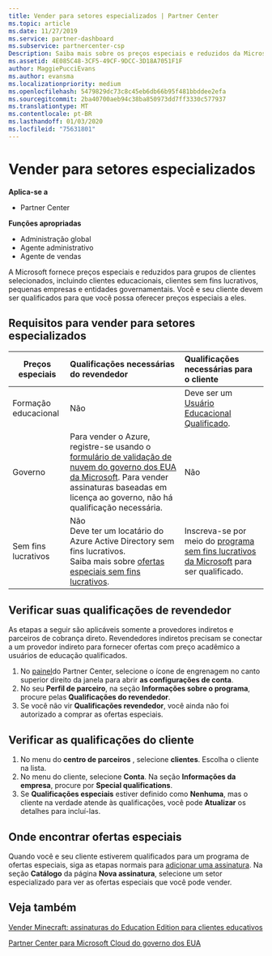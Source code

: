 ```yaml
---
title: Vender para setores especializados | Partner Center
ms.topic: article
ms.date: 11/27/2019
ms.service: partner-dashboard
ms.subservice: partnercenter-csp
Description: Saiba mais sobre os preços especiais e reduzidos da Microsoft para determinados grupos de clientes, incluindo clientes educativos, clientes sem fins lucrativos e usuários do governo.
ms.assetid: 4E085C48-3CF5-49CF-9DCC-3D18A7051F1F
author: MaggiePucciEvans
ms.author: evansma
ms.localizationpriority: medium
ms.openlocfilehash: 5479829dc73c8c45eb6db66b95f481bbddee2efa
ms.sourcegitcommit: 2ba40700aeb94c38ba850973dd7ff3330c577937
ms.translationtype: MT
ms.contentlocale: pt-BR
ms.lasthandoff: 01/03/2020
ms.locfileid: "75631801"
---
```

# <a name="sell-to-specialized-industries"></a>Vender para setores especializados

**Aplica-se a**

- Partner Center

**Funções apropriadas**

- Administração global
- Agente administrativo
- Agente de vendas

A Microsoft fornece preços especiais e reduzidos para grupos de clientes selecionados, incluindo clientes educacionais, clientes sem fins lucrativos, pequenas empresas e entidades governamentais. Você e seu cliente devem ser qualificados para que você possa oferecer preços especiais a eles. 

## <a name="requirements-to-sell-to-specialized-industries"></a>Requisitos para vender para setores especializados

|**Preços especiais**   |**Qualificações necessárias do revendedor**   |**Qualificações necessárias para o cliente**   |
|----------------------------|:---------------------------------|:------------------------------------------|
|Formação educacional   |Não   | Deve ser um [Usuário Educacional Qualificado](https://www.microsoftvolumelicensing.com/DocumentSearch.aspx?Mode=3&DocumentTypeId=7).   |
|Governo   |Para vender o Azure, registre-se usando o [formulário de validação de nuvem do governo dos EUA da Microsoft](https://azuregov.microsoft.com/csp). Para vender assinaturas baseadas em licença ao governo, não há qualificação necessária.|   Não|
|Sem fins lucrativos  |Não<br>Deve ter um locatário do Azure Active Directory sem fins lucrativos.<br>Saiba mais sobre [ofertas especiais sem fins lucrativos](https://assetsprod.microsoft.com/mpn/nonprofit-skus-in-csp-faq.pdf).   |Inscreva-se por meio do [programa sem fins lucrativos da Microsoft](https://nonprofit.microsoft.com/#/register) para ser qualificado.   |


## <a name="check-your-reseller-qualifications"></a>Verificar suas qualificações de revendedor

As etapas a seguir são aplicáveis somente a provedores indiretos e parceiros de cobrança direto. Revendedores indiretos precisam se conectar a um provedor indireto para fornecer ofertas com preço acadêmico a usuários de educação qualificados. 

1.  No [painel](https://partner.microsoft.com/dashboard)do Partner Center, selecione o ícone de engrenagem no canto superior direito da janela para abrir **as configurações de conta**.
2.  No seu **Perfil de parceiro**, na seção **Informações sobre o programa**, procure pelas **Qualificações do revendedor**.
3.  Se você não vir **Qualificações revendedor**, você ainda não foi autorizado a comprar as ofertas especiais.

## <a name="check-the-customer-qualifications"></a>Verificar as qualificações do cliente

1.  No menu do **centro de parceiros** , selecione **clientes**. Escolha o cliente na lista.
2.  No menu do cliente, selecione **Conta**. Na seção **Informações da empresa**, procure por **Special qualifications**.
3.  Se **Qualificações especiais** estiver definido como **Nenhuma**, mas o cliente na verdade atende às qualificações, você pode **Atualizar** os detalhes para incluí-las.

## <a name="where-to-find-special-offers"></a>Onde encontrar ofertas especiais

Quando você e seu cliente estiverem qualificados para um programa de ofertas especiais, siga as etapas normais para [adicionar uma assinatura](create-a-new-subscription.md). Na seção **Catálogo** da página **Nova assinatura**, selecione um setor especializado para ver as ofertas especiais que você pode vender.

## <a name="see-also"></a>Veja também

[Vender Minecraft: assinaturas do Education Edition para clientes educativos](minecraft-subscriptions.md)

[Partner Center para Microsoft Cloud do governo dos EUA](partner-center-for-microsoft-us-govt-cloud.md)


 

 

 



